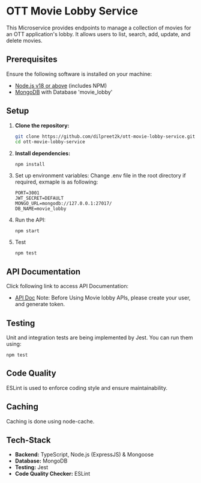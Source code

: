 # OTT Movie Lobby Service

This Microservice provides endpoints to manage a collection of movies for an OTT application's lobby. It allows users to list, search, add, update, and delete movies.

## Prerequisites

Ensure the following software is installed on your machine:

- [Node.js v18 or above](https://nodejs.org/) (includes NPM)
- [MongoDB](https://www.mongodb.com/) with Database 'movie_lobby'

## Setup

1. **Clone the repository:**

   ```bash
   git clone https://github.com/dilpreet2k/ott-movie-lobby-service.git
   cd ott-movie-lobby-service
2. **Install dependencies:**
   ```
   npm install
4. Set up environment variables:
   Change .env file in the root directory if required, exmaple is as following:
   ```
   PORT=3001
   JWT_SECRET=DEFAULT
   MONGO_URL=mongodb://127.0.0.1:27017/
   DB_NAME=movie_lobby
6. Run the API:
   ```
   npm start
8. Test
   ```
   npm test
   
## API Documentation
Click following link to access API Documentation:
- [API Doc](https://dilpreet2k.github.io/)
Note: Before Using Movie lobby APIs, please create your user, and generate token.

## Testing

Unit and integration tests are being implemented by Jest.
You can run them using:
   ```
   npm test
```

## Code Quality

ESLint is used to enforce coding style and ensure maintainability.

## Caching

Caching is done using node-cache.

## Tech-Stack

- **Backend:** TypeScript, Node.js (ExpressJS) & Mongoose
- **Database:** MongoDB
- **Testing:** Jest
- **Code Quality Checker:** ESLint
